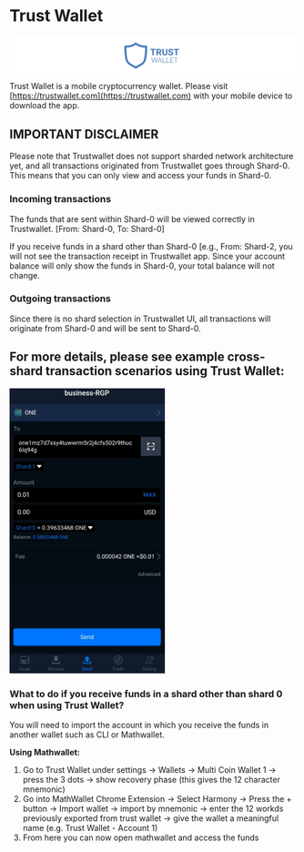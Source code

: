 # Trust Wallet

![](../../.gitbook/assets/screen-shot-2020-01-15-at-8.42.26-am.png)

Trust Wallet is a mobile cryptocurrency wallet. Please visit [https://trustwallet.com](https://trustwallet.com) with your mobile device to download the app.

## IMPORTANT DISCLAIMER

Please note that Trustwallet does not support sharded network architecture yet, and all transactions originated from Trustwallet goes through Shard-0. This means that you can only view and access your funds in Shard-0. 

### Incoming transactions

The funds that are sent within Shard-0 will be viewed correctly in Trustwallet. \[From: Shard-0, To: Shard-0\]

If you receive funds in a shard other than Shard-0 \[e.g., From: Shard-2, you will not see the transaction receipt in Trustwallet app. Since your account balance will only show the funds in Shard-0, your total balance will not change. 

### Outgoing transactions

Since there is no shard selection in Trustwallet UI, all transactions will originate from Shard-0 and will be sent to Shard-0.

## **For more details, please see example cross-shard transaction scenarios using Trust Wallet:**

![](../../.gitbook/assets/image%20%2833%29.png)



### What to do if you receive funds in a shard other than shard 0 when using Trust Wallet?

You will need to import the account in which you receive the funds in another wallet such as CLI or Mathwallet.

**Using Mathwallet:**

1. Go to Trust Wallet under settings -&gt; Wallets -&gt; Multi Coin Wallet 1 -&gt; press the 3 dots -&gt; show recovery phase \(this gives the 12 character mnemonic\)
2. Go into MathWallet Chrome Extension -&gt; Select Harmony -&gt; Press the + button -&gt; Import wallet -&gt; import by mnemonic -&gt; enter the 12 workds previously exported from trust wallet -&gt; give the wallet a meaningful name \(e.g. Trust Wallet - Account 1\) 
3. From here you can now open mathwallet and access the funds





